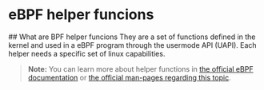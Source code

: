 # eBPF helper funcions
## What are BPF helper funcions
They are a set of functions defined in the kernel and used in a eBPF program through the usermode API (UAPI).
Each helper needs a specific set of linux capabilities.

> **Note:** You can learn more about helper functions in [the official eBPF documentation](https://docs.ebpf.io/linux/helper-function/) or [the official man-pages regarding this topic](https://man7.org/linux/man-pages/man7/bpf-helpers.7.html).